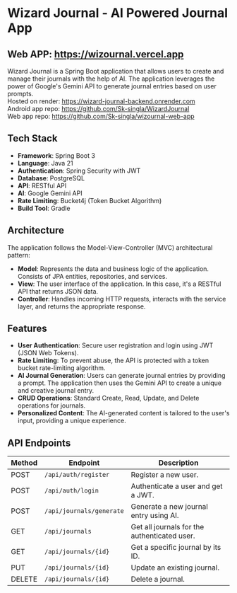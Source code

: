 # Wizard Journal - AI Powered Journal App

## Web APP: https://wizournal.vercel.app

Wizard Journal is a Spring Boot application that allows users to create and manage their journals with the help of AI. The application leverages the power of Google's Gemini API to generate journal entries based on user prompts.<br>
Hosted on render: https://wizard-journal-backend.onrender.com<br>
Android app repo: https://github.com/Sk-singla/WizardJournal<br>
Web app repo: https://github.com/Sk-singla/wizournal-web-app

## Tech Stack

- **Framework**: Spring Boot 3
- **Language**: Java 21
- **Authentication**: Spring Security with JWT
- **Database**: PostgreSQL
- **API**: RESTful API
- **AI**: Google Gemini API
- **Rate Limiting**: Bucket4j (Token Bucket Algorithm)
- **Build Tool**: Gradle

## Architecture

The application follows the Model-View-Controller (MVC) architectural pattern:

- **Model**: Represents the data and business logic of the application. Consists of JPA entities, repositories, and services.
- **View**: The user interface of the application. In this case, it's a RESTful API that returns JSON data.
- **Controller**: Handles incoming HTTP requests, interacts with the service layer, and returns the appropriate response.

## Features

- **User Authentication**: Secure user registration and login using JWT (JSON Web Tokens).
- **Rate Limiting**: To prevent abuse, the API is protected with a token bucket rate-limiting algorithm.
- **AI Journal Generation**: Users can generate journal entries by providing a prompt. The application then uses the Gemini API to create a unique and creative journal entry.
- **CRUD Operations**: Standard Create, Read, Update, and Delete operations for journals.
- **Personalized Content**: The AI-generated content is tailored to the user's input, providing a unique experience.

## API Endpoints

| Method | Endpoint                | Description                                |
| ------ | ----------------------- | ------------------------------------------ |
| POST   | `/api/auth/register`    | Register a new user.                       |
| POST   | `/api/auth/login`       | Authenticate a user and get a JWT.         |
| POST   | `/api/journals/generate`| Generate a new journal entry using AI.     |
| GET    | `/api/journals`         | Get all journals for the authenticated user. |
| GET    | `/api/journals/{id}`    | Get a specific journal by its ID.          |
| PUT    | `/api/journals/{id}`    | Update an existing journal.                |
| DELETE | `/api/journals/{id}`    | Delete a journal.                          |


